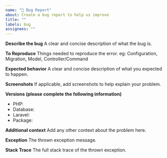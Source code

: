 ```yaml
---
name: "🐛 Bug Report"
about: Create a bug report to help us improve
title: ""
labels: bug
assignees: ""
---
```


**Describe the bug**
A clear and concise description of what the bug is.

**To Reproduce**
Things needed to reproduce the error.
eg: Configuration, Migration, Model, Controller/Command

**Expected behavior**
A clear and concise description of what you expected to happen.

**Screenshots**
If applicable, add screenshots to help explain your problem.

**Versions (please complete the following information)**

- PHP:
- Database:
- Laravel:
- Package:

**Additional context**
Add any other context about the problem here.

**Exception**
The thrown exception message.

**Stack Trace**
The full stack trace of the thrown exception.

